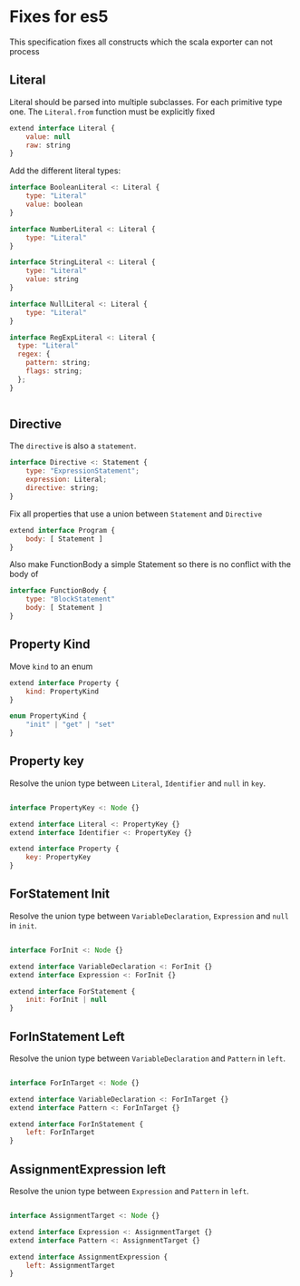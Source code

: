 # Fixes for es5

This specification fixes all constructs which the scala exporter can not process


## Literal

Literal should be parsed into multiple subclasses. For each primitive type one.
The `Literal.from` function must be explicitly fixed

```js
extend interface Literal {
    value: null
    raw: string
}
```

Add the different literal types:

```js
interface BooleanLiteral <: Literal {
    type: "Literal"
    value: boolean
}
```

```js
interface NumberLiteral <: Literal {
    type: "Literal"
}
```

```js
interface StringLiteral <: Literal {
    type: "Literal"
    value: string
}
```

```js
interface NullLiteral <: Literal {
    type: "Literal"
}
```

```js
interface RegExpLiteral <: Literal {
  type: "Literal"
  regex: {
    pattern: string;
    flags: string;
  };
}
```

```js

```

## Directive

The `directive` is also a `statement`.

```js
interface Directive <: Statement {
    type: "ExpressionStatement";
    expression: Literal;
    directive: string;
}
```

Fix all properties that use a union between `Statement` and `Directive`

```js
extend interface Program {
    body: [ Statement ]
}
```

Also make FunctionBody a simple Statement so there is no conflict with the body of 

```js
interface FunctionBody {
    type: "BlockStatement"
    body: [ Statement ]
}
```

## Property Kind

Move `kind` to an enum

```js
extend interface Property {
    kind: PropertyKind
}

enum PropertyKind {
    "init" | "get" | "set"
}
```

## Property key

Resolve the union type between `Literal`, `Identifier` and `null` in `key`.

```js

interface PropertyKey <: Node {}

extend interface Literal <: PropertyKey {}
extend interface Identifier <: PropertyKey {}

extend interface Property {
    key: PropertyKey
}
```

## ForStatement Init

Resolve the union type between `VariableDeclaration`, `Expression` and `null` in `init`.

```js

interface ForInit <: Node {}

extend interface VariableDeclaration <: ForInit {}
extend interface Expression <: ForInit {}

extend interface ForStatement {
    init: ForInit | null
}
```

## ForInStatement Left

Resolve the union type between `VariableDeclaration` and `Pattern` in `left`.

```js

interface ForInTarget <: Node {}

extend interface VariableDeclaration <: ForInTarget {}
extend interface Pattern <: ForInTarget {}

extend interface ForInStatement {
    left: ForInTarget
}

```


## AssignmentExpression left

Resolve the union type between `Expression` and `Pattern` in `left`.

```js

interface AssignmentTarget <: Node {}

extend interface Expression <: AssignmentTarget {}
extend interface Pattern <: AssignmentTarget {}

extend interface AssignmentExpression {
    left: AssignmentTarget
}

```
